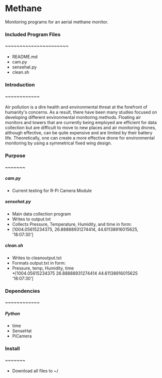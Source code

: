 # Methane
Monitoring programs for an aerial methane monitor.  
  
### Included Program Files  
#### ~~~~~~~~~~~~~~~~~~~~~~  
* README.md  
* cam.py  
* sensehat.py  
* clean.sh  
### Introduction
#### ~~~~~~~~~~~~

Air pollution is a dire health and environmental threat at the forefront of humanity's concerns. As a result, there have been many studies focused on developing different environmental monitoring methods. Floating air monitors and towers that are currently being employed are efficient for data collection but are difficult to move to new places and air monitoring drones, although effective, can be quite expensive and are limited by their battery life. Theoretically, one can create a more effective drone for environmental monitoring by using a symmetrical fixed wing design. 

### Purpose
#### ~~~~~~~
##### cam.py  
* Current testing for R-Pi Camera Module  
##### sensehat.py    
* Main data collection program  
* Writes to output.txt  
* Collects Pressure, Temperature, Humidity, and time in form:  
* [1004.05615234375, 26.88888931274414, 44.61138916015625, '18:07:30']  
##### clean.sh    
* Writes to cleanoutput.txt  
* Formats output.txt in form:  
* Pressure,              temp,              Humidity,              time  
*[1004.05615234375    26.88888931274414    44.61138916015625    '18:07:30']  

### Dependencies 
#### ~~~~~~~~~~~~
##### Python
* time
* SenseHat
* PiCamera

### Install
#### ~~~~~~~
* Download all files to ~/
